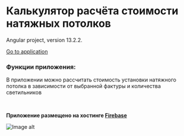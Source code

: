 # Калькулятор расчёта стоимости натяжных потолков

Angular project, version 13.2.2.

<a href="https://stretch-seiling-calc.web.app">Go to application</a>

<h3>Функции приложения:</h3>
<p>В приложении можно рассчитать стоимость установки натяжного потолка в зависимости от выбранной фактуры и количества светильников</p>
<br>

<b>Приложение размещено на хостинге <a href="https://firebase.google.com/">Firebase</a></b>

![Image alt](https://github.com/red51143/stretch-ceiling-calc/raw/master/stretch-calc.png)
